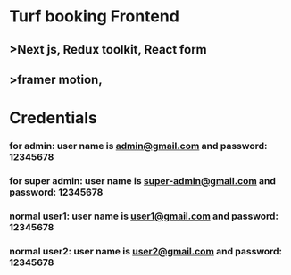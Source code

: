 # Turf booking Frontend

## >Next js, Redux toolkit, React form
## >framer motion, 

# Credentials
### for admin: user name is admin@gmail.com and password: 12345678
### for super admin: user name is super-admin@gmail.com and password: 12345678
### normal user1: user name is user1@gmail.com and password: 12345678
### normal user2: user name is user2@gmail.com and password: 12345678


